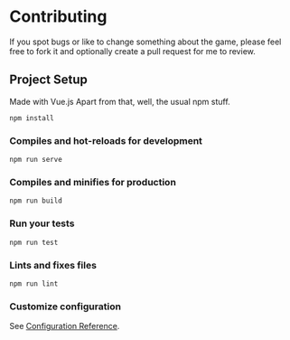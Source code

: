 # Contributing

If you spot bugs or like to change something about the game, please feel free to
fork it and optionally create a pull request for me to review.

## Project Setup

Made with Vue.js Apart from that, well, the usual npm stuff.

```
npm install
```

### Compiles and hot-reloads for development
```
npm run serve
```

### Compiles and minifies for production
```
npm run build
```

### Run your tests
```
npm run test
```

### Lints and fixes files
```
npm run lint
```

### Customize configuration
See [Configuration Reference](https://cli.vuejs.org/config/).
